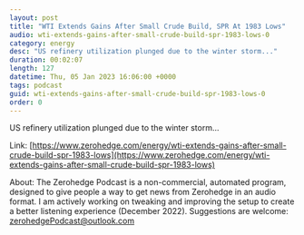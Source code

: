 ```yaml
---
layout: post
title: "WTI Extends Gains After Small Crude Build, SPR At 1983 Lows"
audio: wti-extends-gains-after-small-crude-build-spr-1983-lows-0
category: energy
desc: "US refinery utilization plunged due to the winter storm..."
duration: 00:02:07
length: 127
datetime: Thu, 05 Jan 2023 16:06:00 +0000
tags: podcast
guid: wti-extends-gains-after-small-crude-build-spr-1983-lows-0
order: 0
---
```

US refinery utilization plunged due to the winter storm...

Link: [https://www.zerohedge.com/energy/wti-extends-gains-after-small-crude-build-spr-1983-lows](https://www.zerohedge.com/energy/wti-extends-gains-after-small-crude-build-spr-1983-lows)

About: The Zerohedge Podcast is a non-commercial, automated program, designed to give people a way to get news from Zerohedge in an audio format.  I am actively working on tweaking and improving the setup to create a better listening experience (December 2022).  Suggestions are welcome: [zerohedgePodcast@outlook.com](mailto:zerohedgePodcast@outlook.com)